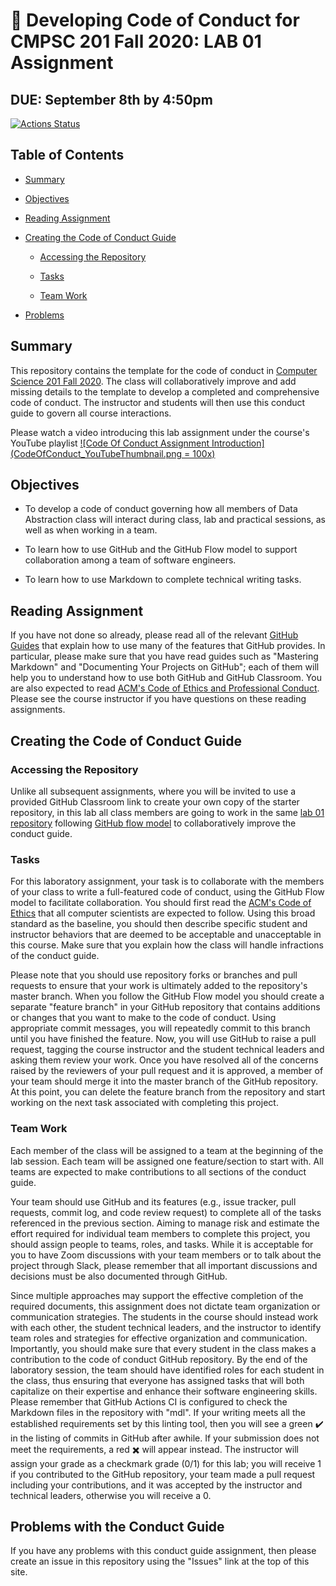 # :crocodile: Developing Code of Conduct for CMPSC 201 Fall 2020: LAB 01 Assignment

## DUE: September 8th by 4:50pm

[![Actions Status](https://github.com/allegheny-computer-science-201-f2020/lab01-cs201f2020/workflows/linting/badge.svg)](https://github.com/allegheny-computer-science-201-f2020/lab01-cs201f2020/actions)

## Table of Contents

* [Summary](#summary)

* [Objectives](#objectives)

* [Reading Assignment](#reading-assignment)

* [Creating the Code of Conduct Guide](#creating-the-code-of-conduct-guide)

  + [Accessing the Repository](#accessing-the-repository)

  + [Tasks](#tasks)

  + [Team Work](#team-work)

* [Problems](problems-with-the-conduct-guide)

## Summary

This repository contains the template for the code of conduct in [Computer Science 201 Fall
2020](https://cs.allegheny.edu/sites/jjumadinova/teaching/201). The class will
collaboratively improve and add missing details to the template to develop a
completed and comprehensive code of conduct. The instructor and students will
then use this conduct guide to govern all course interactions.

Please watch a video introducing this lab assignment under the course's YouTube playlist [![Code Of Conduct Assignment Introduction](CodeOfConduct_YouTubeThumbnail.png = 100x)](https://www.youtube.com/playlist?list=PLz9YRLfRGO9JpJfVknMPnK_jagA0mgxN0)

## Objectives

* To develop a code of conduct governing how all members of Data Abstraction class will interact during class, lab and practical sessions, as well as when working in a team.

* To learn how to use GitHub and the GitHub Flow model to support collaboration among a team of software engineers.

* To learn how to use Markdown to complete technical writing tasks.

## Reading Assignment

If you have not done so already, please read all of the relevant [GitHub Guides](https://guides.github.com/)
that explain how to use many of the features
that GitHub provides. In  particular,  please  make  sure  that  you  have  read
guides  such  as  "Mastering  Markdown"  and "Documenting Your Projects on GitHub";
each of them will help you to understand how to use both GitHub and GitHub Classroom.
You are also expected to read [ACM's Code of Ethics and Professional Conduct](https://www.acm.org/code-of-ethics).
Please see the course instructor if you have questions on these reading assignments.

## Creating the Code of Conduct Guide

### Accessing the Repository

Unlike all subsequent assignments, where you will be invited to use a provided
GitHub Classroom link to create your own copy of the starter repository, in this
lab all class members are going to work in the same
[lab 01 repository](https://github.com/allegheny-computer-science-101-f2020/lab01-cs101f2020) following
[GitHub flow model](https://help.github.com/articles/github-flow/) to collaboratively improve
the conduct guide.

### Tasks

For this laboratory assignment,  your  task  is  to  collaborate  with  the
members  of  your  class  to  write  a  full-featured code of conduct, using
the GitHub Flow model to facilitate collaboration. You should first read the
[ACM's Code of Ethics](https://www.acm.org/code-of-ethics) that all computer
scientists are expected to follow. Using this broad standard as the baseline,
you should then describe specific student and instructor behaviors
that are deemed to be acceptable and unacceptable in this course.
Make sure that you explain how the class will handle infractions of the conduct
guide.

Please note that you should use repository forks or branches and pull requests
to ensure that your  work  is  ultimately  added  to  the  repository's  master
branch.   When  you  follow  the  GitHub Flow model you should create a separate
"feature branch" in your GitHub repository that contains additions or changes
that you want to make to the code of conduct.  Using appropriate commit messages,
you will repeatedly commit to this branch until you have finished the feature.  Now, you
will  use  GitHub  to  raise  a  pull  request,  tagging  the  course  instructor
and  the  student  technical leaders and asking them review your work.
Once you have resolved all of the concerns raised by the reviewers of your pull
request and it is approved, a  member  of  your  team  should  merge  it  into
the  master  branch  of  the  GitHub  repository.   At this point,  you can
delete the feature branch from the repository and start working on the next
task associated with completing this project.

### Team Work

Each member of the class will be assigned to a team at the beginning
of the lab session. Each team will be assigned one feature/section to start
with. All teams are expected to make contributions to all sections of the conduct
guide.

Your team should use GitHub and its features (e.g., issue tracker, pull requests,
commit log, and code review request) to complete all of the tasks referenced in
the previous section.  Aiming to manage risk and estimate the effort required for
individual team members to complete this project, you should assign people to
teams, roles, and tasks.  While it is acceptable for you to have Zoom
discussions with your team members or to talk about the project through Slack,
please remember that all important discussions and decisions must be also
documented through GitHub.

Since  multiple  approaches  may  support  the  effective  completion  of  the
required  documents, this assignment does not dictate team organization or
communication strategies.  The students in the course should instead work
with each other, the student technical leaders, and the instructor to identify
team roles and strategies for effective organization and communication.
Importantly, you should make sure that every student in the class makes a
contribution to the code of conduct GitHub repository.  By the end of the
laboratory session, the team should have identified roles for each student
in the class, thus ensuring that everyone has assigned tasks that will both
capitalize on their expertise and enhance their software engineering skills.
Please remember that GitHub Actions CI is configured to check the Markdown files in
the repository with "mdl".  If your writing meets all the established requirements
set by this linting tool, then you will see a green :heavy_check_mark: in the listing of
commits in GitHub after awhile.  If your submission does not meet the requirements,
a red :heavy_multiplication_x: will appear instead.  The instructor will assign
your grade as a checkmark grade (0/1) for this lab; you will receive 1 if you
contributed to the GitHub repository, your team made a pull request including
your contributions, and it was accepted by the instructor and technical leaders,
otherwise you will receive a 0.

## Problems with the Conduct Guide

If you have any problems with this conduct guide assignment, then please create an issue
in this repository using the "Issues" link at the top of this site.
